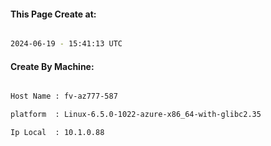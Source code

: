 
   
#### This Page Create at:

```bash

2024-06-19 - 15:41:13 UTC

```

#### Create By Machine:

```bash

Host Name : fv-az777-587

platform  : Linux-6.5.0-1022-azure-x86_64-with-glibc2.35

Ip Local  : 10.1.0.88

```


